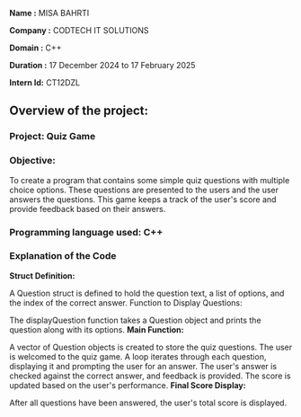 **Name :** MISA BAHRTI

**Company :** CODTECH IT SOLUTIONS

**Domain :** C++

**Duration :** 17 December 2024 to 17 February 2025

**Intern Id:** CT12DZL

## Overview of the project:

### Project: Quiz Game
### Objective:
  To create a program that contains some simple quiz questions with multiple choice options. These questions are presented to the users and the user answers the questions. This game keeps a track of the user's score and provide feedback based on their answers.
### Programming language used: C++
### Explanation of the Code
**Struct Definition:**

A Question struct is defined to hold the question text, a list of options, and the index of the correct answer.
Function to Display Questions:

The displayQuestion function takes a Question object and prints the question along with its options.
**Main Function:**

A vector of Question objects is created to store the quiz questions.
The user is welcomed to the quiz game.
A loop iterates through each question, displaying it and prompting the user for an answer.
The user's answer is checked against the correct answer, and feedback is provided.
The score is updated based on the user's performance.
**Final Score Display:**

After all questions have been answered, the user's total score is displayed.
